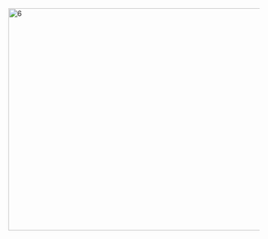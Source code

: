 <img width="1216" height="445" alt="6" src="https://github.com/user-attachments/assets/830edf8e-af62-4d8e-8fbd-0af9ac1ea890" />
